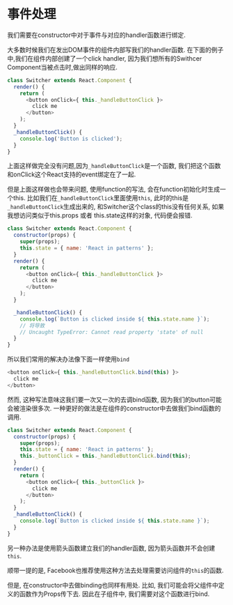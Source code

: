 # 事件处理
我们需要在constructor中对于事件与对应的handler函数进行绑定.

大多数时候我们在发出DOM事件的组件内部写我们的handler函数.
在下面的例子中,我们在组件内部创建了一个click handler, 因为我们想所有的Swithcer Component当被点击时,做出同样的响应.

```javascript
class Switcher extends React.Component {
  render() {
    return (
      <button onClick={ this._handleButtonClick }>
        click me
      </button>
    );
  }
  _handleButtonClick() {
    console.log('Button is clicked');
  }
}
```

上面这样做完全没有问题,因为`_handleButtonClick`是一个函数, 我们把这个函数和onClick这个React支持的event绑定在了一起.

但是上面这样做也会带来问题, 使用function的写法, 会在function初始化时生成一个this. 比如我们在`_handleButtonClick`里面使用`this`, 此时的this是`_handleButtonClick`生成出来的, 和Switcher这个class的this没有任何关系, 如果我想访问类似于this.props 或者 this.state这样的对象, 代码便会报错.

```javascript
class Switcher extends React.Component {
  constructor(props) {
    super(props);
    this.state = { name: 'React in patterns' };
  }
  render() {
    return (
      <button onClick={ this._handleButtonClick }>
        click me
      </button>
    );
  }

  _handleButtonClick() {
    console.log(`Button is clicked inside ${ this.state.name }`);
    // 将导致
    // Uncaught TypeError: Cannot read property 'state' of null
  }
}
```

所以我们常用的解决办法像下面一样使用`bind`
```javascript
<button onClick={ this._handleButtonClick.bind(this) }>
  click me
</button>
```

然而, 这种写法意味这我们要一次又一次的去调bind函数, 因为我们的button可能会被渲染很多次.
一种更好的做法是在组件的constructor中去做我们bind函数的调用.
```javascript
class Switcher extends React.Component {
  constructor(props) {
    super(props);
    this.state = { name: 'React in patterns' };
    this._buttonClick = this._handleButtonClick.bind(this);
  }
  render() {
    return (
      <button onClick={ this._buttonClick }>
        click me
      </button>
    );
  }
  _handleButtonClick() {
    console.log(`Button is clicked inside ${ this.state.name }`);
  }
}
```

另一种办法是使用箭头函数建立我们的handler函数, 因为箭头函数并不会创建`this`.

顺带一提的是, Facebook也推荐使用这种方法去处理需要访问组件的`this`的函数.

但是, 在constructor中去做binding也同样有用处. 比如, 我们可能会将父组件中定义的函数作为Props传下去. 因此在子组件中, 我们需要对这个函数进行bind.
